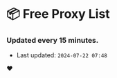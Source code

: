 # :package: Free Proxy List
### Updated every 15 minutes.

- Last updated: `2024-07-22 07:48`

:heart:
